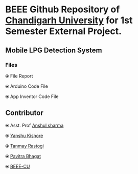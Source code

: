 # BEEE Github Repository of [Chandigarh University](http://www.cuchd.in/) for 1st Semester External Project.


## Mobile LPG Detection System
### Files

⦿ File Report

⦿ Arduino Code File

⦿ App Inventor Code File

## Contributor 

⦿ Asst. Prof [Anshul sharma](https://scholar.google.co.in/citations?user=s8UzcdIAAAAJ&hl)

⦿ [Yanshu Kishore](https://www.linkedin.com/in/superyassh)

⦿ [Tanmay Rastogi](https://www.linkedin.com/in/tanmay-rastogi-76542514a)

⦿ [Pavitra Bhagat](https://www.linkedin.com/in/pavbyte)

⦿ [BEEE-CU](https://sites.google.com/view/cu-beee-lab)


